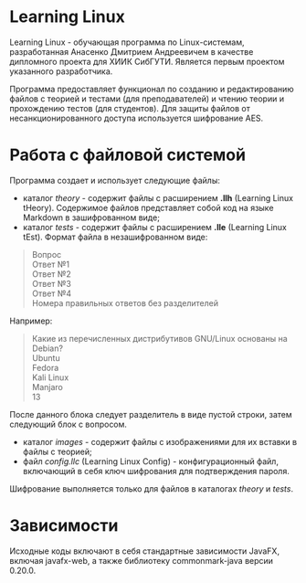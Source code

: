 # Learning Linux

Learning Linux - обучающая программа по Linux-системам, разработанная Анасенко Дмитрием Андреевичем в качестве дипломного проекта для ХИИК СибГУТИ. Является
первым проектом указанного разработчика.

Программа предоставляет функционал по созданию и редактированию файлов с теорией и тестами (для преподавателей) и чтению теории и прохождению тестов (для
студентов). Для защиты файлов от несанкционированного доступа используется шифрование AES.

# Работа с файловой системой
Программа создает и использует следующие файлы:
- каталог *theory* - содержит файлы с расширением **.llh** (Learning Linux tHeory). Содержимое файлов представляет собой код на языке Markdown в
зашифрованном виде;
- каталог *tests* - содержит файлы с расширением **.lle** (Learning Linux tEst). Формат файла в незашифрованном виде:
>Вопрос  
>Ответ №1  
>Ответ №2  
>Ответ №3  
>Ответ №4  
>Номера правильных ответов без разделителей

Например:

>Какие из перечисленных дистрибутивов GNU/Linux основаны на Debian?  
>Ubuntu  
>Fedora  
>Kali Linux  
>Manjaro  
>13

После данного блока следует разделитель в виде пустой строки, затем следующий блок с вопросом.
- каталог *images* - содержит файлы с изображениями для их вставки в файлы с теорией;
- файл *config.llc* (Learning Linux Config) - конфигурационный файл, включающий в себя ключ шифрования для подтверждения пароля.

Шифрование выполняется только для файлов в каталогах *theory* и *tests*.

# Зависимости
Исходные коды включают в себя стандартные зависимости JavaFX, включая javafx-web, а также библиотеку commonmark-java версии 0.20.0.
